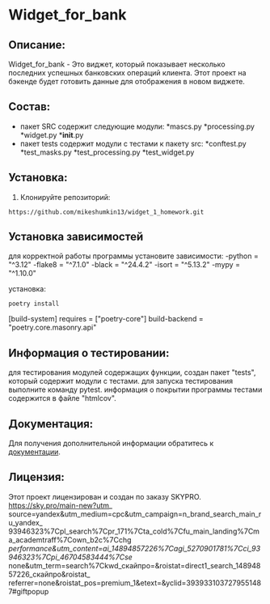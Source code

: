 # Widget_for_bank

## Описание:

Widget_for_bank - Это виджет, который показывает несколько последних
успешных банковских операций клиента.  Этот проект на бэкенде будет 
готовить данные для отображения в новом виджете.

## Состав:
* пакет SRC содержит следующие модули:
    *mascs.py
    *processing.py
    *widget.py
    *__init__.py
* пакет tests содержит модули с тестами к пакету src:
    *conftest.py
    *test_masks.py
    *test_processing.py
    *test_widget.py

## Установка:

1. Клонируйте репозиторий:
```
https://github.com/mikeshumkin13/widget_1_homework.git
```
## Установка зависимостей

для корректной работы программы установите зависимости:
-python = "^3.12"
-flake8 = "^7.1.0"
-black = "^24.4.2"
-isort = "^5.13.2"
-mypy = "^1.10.0"

установка:
```
poetry install
```

[build-system]
requires = ["poetry-core"]
build-backend = "poetry.core.masonry.api"



## Информация о тестировании:
для тестирования модулей содержащих функции, создан пакет "tests", который содержит модули с тестами.
для запуска тестирования выполните команду pytest.
информация о покрытии программы тестами содержится в файле "htmlcov".


## Документация:

Для получения дополнительной информации обратитесь к [документации](docs/README.md).

## Лицензия:

Этот проект лицензирован и создан по заказу SKYPRO. 
https://sky.pro/main-new?utm_
source=yandex&utm_medium=cpc&utm_campaign=n_brand_search_main_ru_yandex_
93946323%7Cpl_search%7Cpr_171%7Cta_cold%7Cfu_main_landing%7Cma_academtraff%7Cown_b2c%7Cchg
_performance&utm_content=ai_14894857226%7Cagi_5270901781%7Cci_93946323%7Cpi_46704583444%7Cse_
none&utm_term=search%7Ckwd_скайпро=&roistat=direct1_search_14894857226_скайпро&roistat_
referrer=none&roistat_pos=premium_1&etext=&yclid=3939331037279551487#giftpopup
